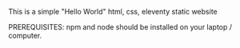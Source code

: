 This is a simple "Hello World" html, css, eleventy static website

PREREQUISITES: npm and node should be installed on your laptop / computer.
